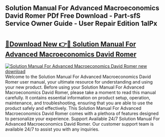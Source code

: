 ## Solution Manual For Advanced Macroeconomics David Romer PDf Free Download - Part-sfS Service Owner Guide - User Repair Edition 1alPx

# <h2><a href="http://bc61888.oget.top/?id=Solution+Manual+For+Advanced+Macroeconomics+David+Romer">🔗Download New 👉🔴 Solution Manual For Advanced Macroeconomics David Romer</a></h2>

[![Solution Manual For Advanced Macroeconomics David Romer new download](https://i.imgur.com/5g1atiW.png)](http://bc61888.oget.top/?id=Solution+Manual+For+Advanced+Macroeconomics+David+Romer)
Welcome to the Solution Manual For Advanced Macroeconomics David Romer user manual, your ultimate resource for understanding and using your new product. Before using your Solution Manual For Advanced Macroeconomics David Romer, please take a moment to read this manual carefully. It contains essential information on product setup, operation, maintenance, and troubleshooting, ensuring that you are able to use the product safely and effectively. This Solution Manual For Advanced Macroeconomics David Romer comes with a plethora of features designed to personalize your experience. Support Available 24/7 Solution Manual For Advanced Macroeconomics David Romer. Our customer support team is available 24/7 to assist you with any inquiries.
